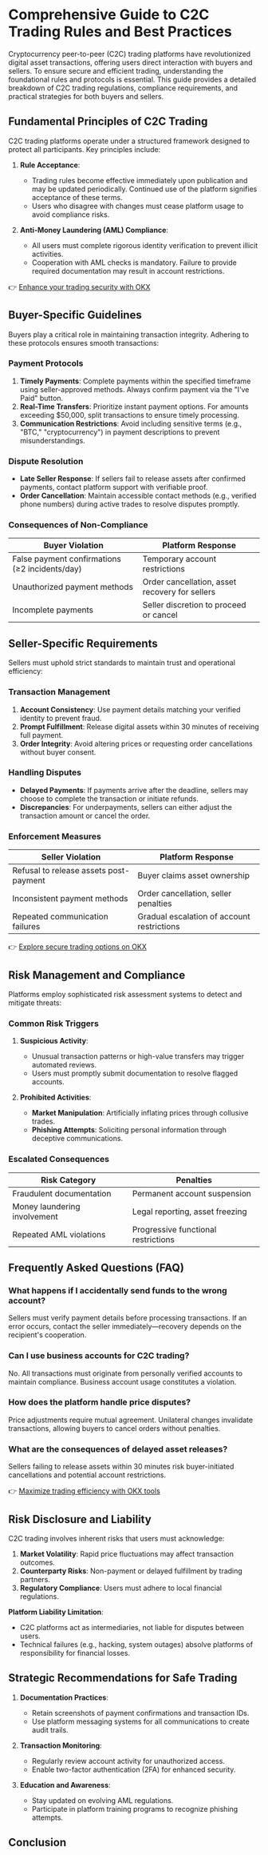 # Comprehensive Guide to C2C Trading Rules and Best Practices  

Cryptocurrency peer-to-peer (C2C) trading platforms have revolutionized digital asset transactions, offering users direct interaction with buyers and sellers. To ensure secure and efficient trading, understanding the foundational rules and protocols is essential. This guide provides a detailed breakdown of C2C trading regulations, compliance requirements, and practical strategies for both buyers and sellers.  

## Fundamental Principles of C2C Trading  

C2C trading platforms operate under a structured framework designed to protect all participants. Key principles include:  

1. **Rule Acceptance**:  
   - Trading rules become effective immediately upon publication and may be updated periodically. Continued use of the platform signifies acceptance of these terms.  
   - Users who disagree with changes must cease platform usage to avoid compliance risks.  

2. **Anti-Money Laundering (AML) Compliance**:  
   - All users must complete rigorous identity verification to prevent illicit activities.  
   - Cooperation with AML checks is mandatory. Failure to provide required documentation may result in account restrictions.  

👉 [Enhance your trading security with OKX](https://bit.ly/okx-bonus)  

## Buyer-Specific Guidelines  

Buyers play a critical role in maintaining transaction integrity. Adhering to these protocols ensures smooth transactions:  

### Payment Protocols  
1. **Timely Payments**: Complete payments within the specified timeframe using seller-approved methods. Always confirm payment via the "I’ve Paid" button.  
2. **Real-Time Transfers**: Prioritize instant payment options. For amounts exceeding $50,000, split transactions to ensure timely processing.  
3. **Communication Restrictions**: Avoid including sensitive terms (e.g., "BTC," "cryptocurrency") in payment descriptions to prevent misunderstandings.  

### Dispute Resolution  
- **Late Seller Response**: If sellers fail to release assets after confirmed payments, contact platform support with verifiable proof.  
- **Order Cancellation**: Maintain accessible contact methods (e.g., verified phone numbers) during active trades to resolve disputes promptly.  

### Consequences of Non-Compliance  
| **Buyer Violation** | **Platform Response** |  
|----------------------|-----------------------|  
| False payment confirmations (≥2 incidents/day) | Temporary account restrictions |  
| Unauthorized payment methods | Order cancellation, asset recovery for sellers |  
| Incomplete payments | Seller discretion to proceed or cancel |  

## Seller-Specific Requirements  

Sellers must uphold strict standards to maintain trust and operational efficiency:  

### Transaction Management  
1. **Account Consistency**: Use payment details matching your verified identity to prevent fraud.  
2. **Prompt Fulfillment**: Release digital assets within 30 minutes of receiving full payment.  
3. **Order Integrity**: Avoid altering prices or requesting order cancellations without buyer consent.  

### Handling Disputes  
- **Delayed Payments**: If payments arrive after the deadline, sellers may choose to complete the transaction or initiate refunds.  
- **Discrepancies**: For underpayments, sellers can either adjust the transaction amount or cancel the order.  

### Enforcement Measures  
| **Seller Violation** | **Platform Response** |  
|-----------------------|-----------------------|  
| Refusal to release assets post-payment | Buyer claims asset ownership |  
| Inconsistent payment methods | Order cancellation, seller penalties |  
| Repeated communication failures | Gradual escalation of account restrictions |  

👉 [Explore secure trading options on OKX](https://bit.ly/okx-bonus)  

## Risk Management and Compliance  

Platforms employ sophisticated risk assessment systems to detect and mitigate threats:  

### Common Risk Triggers  
1. **Suspicious Activity**:  
   - Unusual transaction patterns or high-value transfers may trigger automated reviews.  
   - Users must promptly submit documentation to resolve flagged accounts.  

2. **Prohibited Activities**:  
   - **Market Manipulation**: Artificially inflating prices through collusive trades.  
   - **Phishing Attempts**: Soliciting personal information through deceptive communications.  

### Escalated Consequences  
| **Risk Category** | **Penalties** |  
|--------------------|---------------|  
| Fraudulent documentation | Permanent account suspension |  
| Money laundering involvement | Legal reporting, asset freezing |  
| Repeated AML violations | Progressive functional restrictions |  

## Frequently Asked Questions (FAQ)  

### What happens if I accidentally send funds to the wrong account?  
Sellers must verify payment details before processing transactions. If an error occurs, contact the seller immediately—recovery depends on the recipient's cooperation.  

### Can I use business accounts for C2C trading?  
No. All transactions must originate from personally verified accounts to maintain compliance. Business account usage constitutes a violation.  

### How does the platform handle price disputes?  
Price adjustments require mutual agreement. Unilateral changes invalidate transactions, allowing buyers to cancel orders without penalties.  

### What are the consequences of delayed asset releases?  
Sellers failing to release assets within 30 minutes risk buyer-initiated cancellations and potential account restrictions.  

👉 [Maximize trading efficiency with OKX tools](https://bit.ly/okx-bonus)  

## Risk Disclosure and Liability  

C2C trading involves inherent risks that users must acknowledge:  

1. **Market Volatility**: Rapid price fluctuations may affect transaction outcomes.  
2. **Counterparty Risks**: Non-payment or delayed fulfillment by trading partners.  
3. **Regulatory Compliance**: Users must adhere to local financial regulations.  

**Platform Liability Limitation**:  
- C2C platforms act as intermediaries, not liable for disputes between users.  
- Technical failures (e.g., hacking, system outages) absolve platforms of responsibility for financial losses.  

## Strategic Recommendations for Safe Trading  

1. **Documentation Practices**:  
   - Retain screenshots of payment confirmations and transaction IDs.  
   - Use platform messaging systems for all communications to create audit trails.  

2. **Transaction Monitoring**:  
   - Regularly review account activity for unauthorized access.  
   - Enable two-factor authentication (2FA) for enhanced security.  

3. **Education and Awareness**:  
   - Stay updated on evolving AML regulations.  
   - Participate in platform training programs to recognize phishing attempts.  

## Conclusion  
